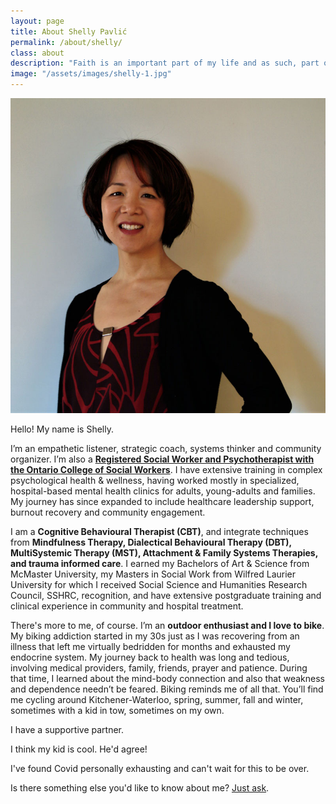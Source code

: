 ```yaml
---
layout: page
title: About Shelly Pavlić
permalink: /about/shelly/
class: about
description: "Faith is an important part of my life and as such, part of me and everything I do."
image: "/assets/images/shelly-1.jpg"
---
```


<img src="/assets/images/shelly-1.jpg" alt="" class="image-float float-right">

Hello! My name is Shelly. 

I’m an empathetic listener, strategic coach, systems thinker and community organizer. I’m also a **[Registered Social Worker and Psychotherapist with the Ontario College of Social Workers](https://www.ocswssw.org/)**. I have extensive training in complex psychological health & wellness, having worked mostly in specialized, hospital-based mental health clinics for adults, young-adults and families. My journey has since expanded to include healthcare leadership support, burnout recovery and community engagement.

I am a **Cognitive Behavioural Therapist (CBT)**, and integrate techniques from **Mindfulness Therapy, Dialectical Behavioural Therapy (DBT), MultiSystemic Therapy (MST), Attachment & Family Systems Therapies, and trauma informed care**. I earned my Bachelors of Art & Science from McMaster University, my Masters in Social Work from Wilfred Laurier University for which I received Social Science and Humanities Research Council, SSHRC, recognition, and have extensive postgraduate training and clinical experience in community and hospital treatment. 

There's more to me, of course. I’m an **outdoor enthusiast and I love to bike**. My biking addiction started in my 30s just as I was recovering from an illness that left me virtually bedridden for months and exhausted my endocrine system. My journey back to health was long and tedious, involving medical providers, family, friends, prayer and patience. During that time, I learned about the mind-body connection and also that weakness and dependence needn’t be feared. Biking reminds me of all that. You’ll find me cycling around Kitchener-Waterloo, spring, summer, fall and winter, sometimes with a kid in tow, sometimes on my own.

I have a supportive partner. 

I think my kid is cool. He'd agree!

I've found Covid personally exhausting and can't wait for this to be over. 

Is there something else you'd like to know about me? [Just ask](mailto:shelly@midtowncounselling.ca).